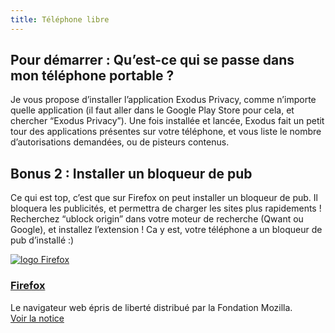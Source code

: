 ```yaml
---
title: Téléphone libre
---
```

## Pour démarrer : Qu’est-ce qui se passe dans mon téléphone portable ?

Je vous propose d’installer l’application Exodus Privacy, comme n’importe quelle application (il faut aller dans le Google Play Store pour cela, et chercher “Exodus Privacy”). Une fois installée et lancée, Exodus fait un petit tour des applications présentes sur votre téléphone, et vous liste le nombre d’autorisations demandées, ou de pisteurs contenus.

## Bonus 2 : Installer un bloqueur de pub

Ce qui est top, c’est que sur Firefox on peut installer un bloqueur de pub. Il bloquera les publicités, et permettra de charger les sites plus rapidements ! Recherchez “ublock origin” dans votre moteur de recherche (Qwant ou Google), et installez l’extension ! Ca y est, votre téléphone a un bloqueur de pub d’installé :)

<div class="card h-100">
    <div class="row h-100 no-gutters">
        <div class="d-flex align-items-center justify-content-center col-lg-3">
            <a class="result-link" href="/notices/firefox.html">
                <img src="/images/logo/Firefox.png" class="liste-notices__image" alt="logo Firefox">
            </a>
        </div>
        <div class="col-lg-9">
            <div class="card-body h-100 d-flex flex-column">
                <h3 class="card-title h4">
                    <a class="result-link" href="/notices/firefox.html">Firefox</a>
                </h3>
                <div class="card-text">Le navigateur web épris de liberté distribué par la Fondation Mozilla.</div>
                 <a class="btn btn-outline-warning mb-2" href="/notices/firefox.html">
                    Voir la notice
                    <i class="fas fa-chevron-right ml-1"></i>
                </a>
            </div>
        </div>
    </div>
</div>